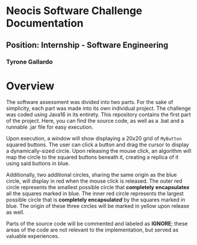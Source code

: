 # Neocis Software Challenge Documentation

## Position: Internship - Software Engineering 

### Tyrone Gallardo

# Overview
The software assessment was divided into two parts. For the sake of simplicity, each part was made into its own individual project. 
The challenge was coded using Java16 in its entirety. This repository contains the first part of the project. Here, you can find the
source code, as well as a .bat and a runnable .jar file for easy execution.

Upon execution, a window will show displaying a 20x20 grid of `MyButton` squared buttons. The user can click a button and drag the 
cursor to display a dynamically-sized circle. Upon releasing the mouse click, an algorithm will map the circle to the squared buttons 
beneath it, creating a replica of it using said buttons in blue.

Additionally, two additional circles, sharing the same origin as the blue circle, will display in red when the mouse click is released. 
The outer red circle represents the smallest possible circle that **completely** **encapsulate*s*** all the squares marked in blue. The 
inner red circle represents the largest possible circle that is **completely encapsulat*ed*** by the squares marked in blue. The origin 
of these three circles will be marked in yellow upon release as well.

Parts of the source code will be commented and labeled as **IGNORE**; these areas of the code are not relevant to the implementation, 
but served as valuable experiences.
